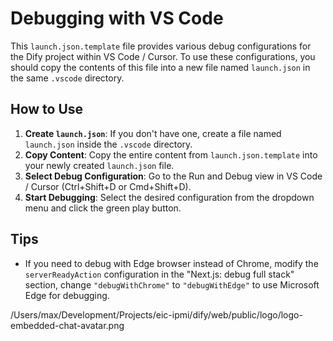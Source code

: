 # Debugging with VS Code

This `launch.json.template` file provides various debug configurations for the Dify project within VS Code / Cursor. To use these configurations, you should copy the contents of this file into a new file named `launch.json` in the same `.vscode` directory.

## How to Use

1. **Create `launch.json`**: If you don't have one, create a file named `launch.json` inside the `.vscode` directory.
1. **Copy Content**: Copy the entire content from `launch.json.template` into your newly created `launch.json` file.
1. **Select Debug Configuration**: Go to the Run and Debug view in VS Code / Cursor (Ctrl+Shift+D or Cmd+Shift+D).
1. **Start Debugging**: Select the desired configuration from the dropdown menu and click the green play button.

## Tips

- If you need to debug with Edge browser instead of Chrome, modify the `serverReadyAction` configuration in the "Next.js: debug full stack" section, change `"debugWithChrome"` to `"debugWithEdge"` to use Microsoft Edge for debugging.


/Users/max/Development/Projects/eic-ipmi/dify/web/public/logo/logo-embedded-chat-avatar.png